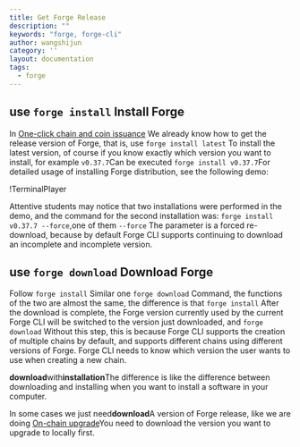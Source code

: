 ```yaml
---
title: Get Forge Release
description: ""
keywords: "forge, forge-cli"
author: wangshijun
category: ''
layout: documentation
tags:
  - forge
---
```


## use `forge install` Install Forge

In [One-click chain and coin issuance](../../1-introduction/getting-started) We already know how to get the release version of Forge, that is, use `forge install latest` To install the latest version, of course if you know exactly which version you want to install, for example `v0.37.7`Can be executed `forge install v0.37.7`For detailed usage of installing Forge distribution, see the following demo:

!TerminalPlayer[](./images/1-forge-install.yml)

Attentive students may notice that two installations were performed in the demo, and the command for the second installation was: `forge install v0.37.7 --force`,one of them `--force` The parameter is a forced re-download, because by default Forge CLI supports continuing to download an incomplete and incomplete version.

## use `forge download` Download Forge

Follow `forge install` Similar one `forge download` Command, the functions of the two are almost the same, the difference is that `forge install` After the download is complete, the Forge version currently used by the current Forge CLI will be switched to the version just downloaded, and `forge download` Without this step, this is because Forge CLI supports the creation of multiple chains by default, and supports different chains using different versions of Forge. Forge CLI needs to know which version the user wants to use when creating a new chain.

**download**with**installation**The difference is like the difference between downloading and installing when you want to install a software in your computer.

In some cases we just need**download**A version of Forge release, like we are doing [On-chain upgrade](../../2-manage-chain-node/upgrade-chain)You need to download the version you want to upgrade to locally first.
